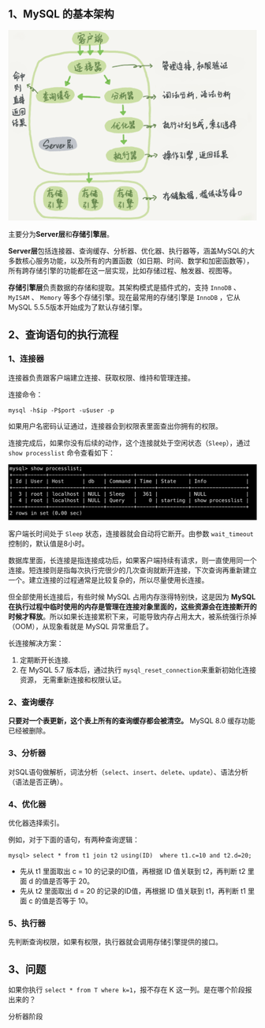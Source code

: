 ## 1、MySQL 的基本架构

![MySQL 基本架构图](./imgs/01_01.png)

主要分为**Server层**和**存储引擎层**。

**Server层**包括连接器、查询缓存、分析器、优化器、执行器等，涵盖MySQL的大多数核心服务功能，以及所有的内置函数（如日期、时间、数学和加密函数等），所有跨存储引擎的功能都在这一层实现，比如存储过程、触发器、视图等。

**存储引擎层**负责数据的存储和提取。其架构模式是插件式的，支持 `InnoDB` 、 `MyISAM` 、 `Memory` 等多个存储引擎。现在最常用的存储引擎是 `InnoDB` ，它从 MySQL 5.5.5版本开始成为了默认存储引擎。


## 2、查询语句的执行流程

### 1、连接器

连接器负责跟客户端建立连接、获取权限、维持和管理连接。

连接命令：

```shell script
mysql -h$ip -P$port -u$user -p
```

如果用户名密码认证通过，连接器会到权限表里面查出你拥有的权限。

连接完成后，如果你没有后续的动作，这个连接就处于空闲状态（`Sleep`），通过 `show processlist` 命令查看如下：

![show processlist](./imgs/01_02.png)

客户端长时间处于 `Sleep` 状态，连接器就会自动将它断开。由参数 `wait_timeout` 控制的，默认值是8小时。

数据库里面，长连接是指连接成功后，如果客户端持续有请求，则一直使用同一个连接。短连接则是指每次执行完很少的几次查询就断开连接，下次查询再重新建立一个。建立连接的过程通常是比较复杂的，所以尽量使用长连接。

但全部使用长连接后，有些时候 MySQL 占用内存涨得特别快，这是因为 **MySQL 在执行过程中临时使用的内存是管理在连接对象里面的，这些资源会在连接断开的时候才释放**。所以如果长连接累积下来，可能导致内存占用太大，被系统强行杀掉（OOM），从现象看就是 MySQL 异常重启了。

长连接解决方案：

1. 定期断开长连接.
2. 在 MySQL 5.7 版本后，通过执行 `mysql_reset_connection`来重新初始化连接资源， 无需重新连接和权限认证。

### 2、查询缓存

**只要对一个表更新，这个表上所有的查询缓存都会被清空。** MySQL 8.0 缓存功能已经被删除。

### 3、分析器

对SQL语句做解析，词法分析（`select`、`insert`、`delete`、`update`）、语法分析（语法是否正确）。

### 4、优化器

优化器选择索引。

例如，对于下面的语句，有两种查询逻辑：

```mysql 
mysql> select * from t1 join t2 using(ID)  where t1.c=10 and t2.d=20;
```

- 先从 t1 里面取出 c = 10 的记录的ID值，再根据 ID 值关联到 t2，再判断 t2 里面 d 的值是否等于 20。
- 先从 t2 里面取出 d = 20 的记录的ID值，再根据 ID 值关联到 t1，再判断 t1 里面 c 的值是否等于 10。

### 5、执行器

先判断查询权限，如果有权限，执行器就会调用存储引擎提供的接口。

## 3、问题

如果你执行 `select * from T where k=1`，报不存在 K 这一列。是在哪个阶段报出来的？

分析器阶段


